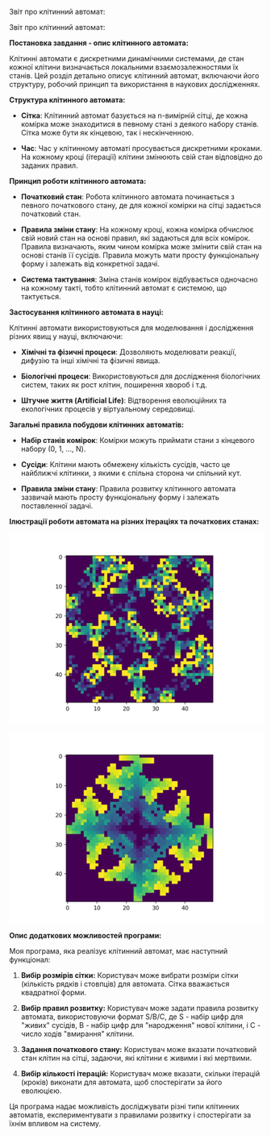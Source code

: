 Звіт про клітинний автомат:

Звіт про клітинний автомат:

**Постановка завдання - опис клітинного автомата:**

Клітинні автомати є дискретними динамічними системами, де стан кожної клітини визначається локальними взаємозалежностями їх станів. Цей розділ детально описує клітинний автомат, включаючи його структуру, робочий принцип та використання в наукових дослідженнях.

**Структура клітинного автомата:**

- **Сітка**: Клітинний автомат базується на n-вимірній сітці, де кожна комірка може знаходитися в певному стані з деякого набору станів. Сітка може бути як кінцевою, так і нескінченною.

- **Час**: Час у клітинному автоматі просувається дискретними кроками. На кожному кроці (ітерації) клітини змінюють свій стан відповідно до заданих правил.

**Принцип роботи клітинного автомата:**

- **Початковий стан**: Робота клітинного автомата починається з певного початкового стану, де для кожної комірки на сітці задається початковий стан.

- **Правила зміни стану**: На кожному кроці, кожна комірка обчислює свій новий стан на основі правил, які задаються для всіх комірок. Правила визначають, яким чином комірка може змінити свій стан на основі станів її сусідів. Правила можуть мати просту функціональну форму і залежать від конкретної задачі.

- **Система тактування**: Зміна станів комірок відбувається одночасно на кожному такті, тобто клітинний автомат є системою, що тактується.

**Застосування клітинного автомата в науці:**

Клітинні автомати використовуються для моделювання і дослідження різних явищ у науці, включаючи:

- **Хімічні та фізичні процеси**: Дозволяють моделювати реакції, дифузію та інші хімічні та фізичні явища.

- **Біологічні процеси**: Використовуються для дослідження біологічних систем, таких як рост клітин, поширення хвороб і т.д.

- **Штучне життя (Artificial Life)**: Відтворення еволюційних та екологічних процесів у віртуальному середовищі.

**Загальні правила побудови клітинних автоматів:**

- **Набір станів комірок**: Комірки можуть приймати стани з кінцевого набору (0, 1, ..., N).

- **Сусіди**: Клітини мають обмежену кількість сусідів, часто це найближчі клітинки, з якими є спільна сторона чи спільний кут.

- **Правила зміни стану**: Правила розвитку клітинного автомата зазвичай мають просту функціональну форму і залежать поставленної задачі.

**Ілюстрації роботи автомата на різних ітераціях та початкових станах:**

![Комахи](Incects.PNG)

![Іскри](Kindle.PNG)

**Опис додаткових можливостей програми:**

Моя програма, яка реалізує клітинний автомат, має наступний функціонал:

1. **Вибір розмірів сітки:** Користувач може вибрати розміри сітки (кількість рядків і стовпців) для автомата.
Сітка вважається квадратної форми.

2. **Вибір правил розвитку:** Користувач може задати правила розвитку автомата, використовуючи формат S/B/C, де S - набір цифр для "живих" сусідів, B - набір цифр для "народження" нової клітини, і C - число ходів "вмирання" клітини.

3. **Задання початкового стану:** Користувач може вказати початковий стан клітин на сітці, задаючи, які клітини є живими і які мертвими.

4. **Вибір кількості ітерацій:** Користувач може вказати, скільки ітерацій (кроків) виконати для автомата, щоб спостерігати за його еволюцією.

Ця програма надає можливість досліджувати різні типи клітинних автоматів, експериментувати з правилами розвитку і спостерігати за їхнім впливом на систему.